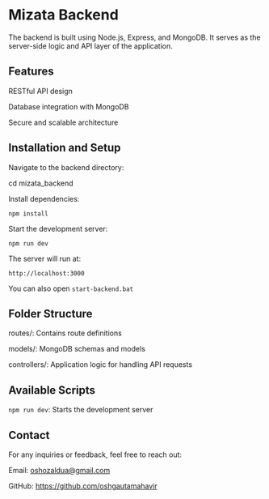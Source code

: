 # Mizata Backend

The backend is built using Node.js, Express, and MongoDB. It serves as the server-side logic and API layer of the application.

## Features

RESTful API design

Database integration with MongoDB

Secure and scalable architecture

## Installation and Setup

Navigate to the backend directory:

cd mizata_backend

Install dependencies:

`npm install`

Start the development server:

`npm run dev`

The server will run at:

`http://localhost:3000`

You can also open `start-backend.bat`

## Folder Structure

routes/: Contains route definitions

models/: MongoDB schemas and models

controllers/: Application logic for handling API requests

## Available Scripts

`npm run dev`: Starts the development server

## Contact

For any inquiries or feedback, feel free to reach out:

Email: oshozaldua@gmail.com

GitHub: https://github.com/oshgautamahavir

